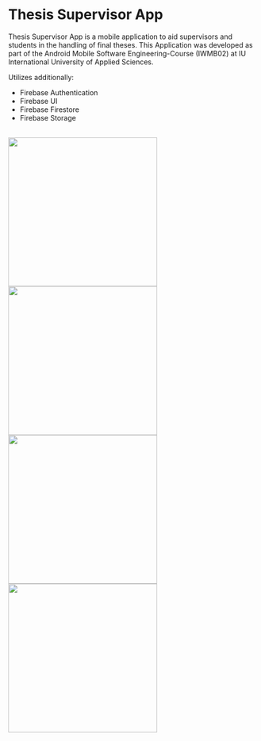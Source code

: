 # Thesis Supervisor App

Thesis Supervisor App is a mobile application to aid supervisors and students in the handling of final theses.
This Application was developed as part of the Android Mobile Software Engineering-Course (IWMB02) at IU International University of Applied Sciences.
<br/>

Utilizes additionally:
* Firebase Authentication 
* Firebase UI
* Firebase Firestore
* Firebase Storage
<br/>

<img src="https://github.com/user-attachments/assets/1eb275f6-319a-443c-802d-aebd52f502e1" width="300">
<img src="https://github.com/user-attachments/assets/14459a9a-8d8b-45a3-b70f-13663844a8d0" width="300">
<br/>
<img src="https://github.com/user-attachments/assets/d5f904d5-2262-4a9a-835f-9605c9901660" width="300">
<img src="https://github.com/user-attachments/assets/d7e5f9ac-c789-45bb-8f04-7545e71ccc18" width="300">
